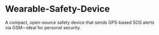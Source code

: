 # Wearable-Safety-Device
A compact, open-source safety device that sends GPS-based SOS alerts via GSM—ideal for personal security.
